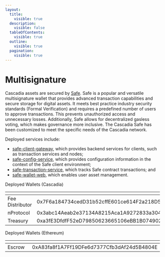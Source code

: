 ```yaml
---
layout:
  title:
    visible: true
  description:
    visible: false
  tableOfContents:
    visible: true
  outline:
    visible: true
  pagination:
    visible: true
---
```


# Multisignature

Cascadia assets are secured by [Safe](https://safe.cascadia.foundation/welcome).  Safe is a popular and versatile multisignature wallet that provides advanced transaction capabilities and secure storage for digital assets.  It meets best practice industry security standards (Formal Verification) and requires a predefined number of users to approve transactions.  This prevents unauthorized access and unnecessary losses.  Additionally, Safe allows for decentralized gasless voting, which makes governance more inclusive.  The Cascadia Safe has been customized to meet the specific needs of the Cascadia network.



Deployed services include:

* [safe-client-gateway](https://github.com/CascadiaFoundation/safe-client-gateway), which provides backend services for clients, such as transaction services and nodes;
* [safe-config-service](https://github.com/CascadiaFoundation/safe-config-service), which provides configuration information in the context of the Safe client environment;
* [safe-transaction-service](https://github.com/CascadiaFoundation/safe-transaction-service), which tracks Safe contract transactions; and
* [safe-wallet-web](https://github.com/CascadiaFoundation/safe-wallet-web), which enables user asset management.



Deployed Wallets (Cascadia)

<table data-header-hidden><thead><tr><th width="283"></th><th></th></tr></thead><tbody><tr><td>Fee Distributor</td><td>0x7F6a184734cedD31b52cffE601ce614F2a218D5A</td></tr><tr><td>nProtocol</td><td>0x3abc14Aeab2e37134A8215Aca1A9272833a3047b</td></tr><tr><td>Treasury</td><td>0xa3fE3DfdfF52eD79850623665106eBB1B0749029</td></tr></tbody></table>



Deployed Wallets (Ethereum)

<table data-header-hidden><thead><tr><th width="284"></th><th></th></tr></thead><tbody><tr><td>Escrow</td><td>0xA83fa8f1A7Ff19DFe6d7377Cfb3dAf24d5B4804E</td></tr></tbody></table>
